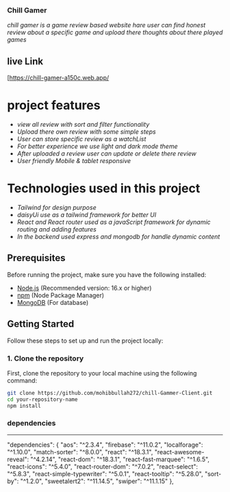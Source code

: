 ### Chill Gamer
*chill gamer is a game review based website hare user can find honest review about a specific game and upload there thoughts about there played games*
 ## live Link
 [https://chill-gamer-a150c.web.app/
# project features
+ *view all review with sort and filter functionality*
+ *Upload there own review with  some simple steps*
+ *User can store specific review as a watchList*
+ *For better experience we use light and dark mode theme*
+ *After uploaded a review user can update or delete there review*
+ *User friendly Mobile & tablet responsive*

# Technologies used in this project
+ *Tailwind for design purpose*
+ *daisyUi use as a tailwind framework for better UI*
+ *React and React router used as a javaScript framework for dynamic routing and adding features*
+ *In the backend used express and mongodb for handle dynamic content*

## Prerequisites

Before running the project, make sure you have the following installed:

- [Node.js](https://nodejs.org/) (Recommended version: 16.x or higher)
- [npm](https://www.npmjs.com/) (Node Package Manager)
- [MongoDB](https://www.mongodb.com/) (For database)

## Getting Started

Follow these steps to set up and run the project locally:

### 1. Clone the repository

First, clone the repository to your local machine using the following command:

```bash
git clone https://github.com/mohibbullah272/chill-Gammer-Client.git
cd your-repository-name
npm install

```
### dependencies 
<hr>
"dependencies": {
    "aos": "^2.3.4",
    "firebase": "^11.0.2",
    "localforage": "^1.10.0",
    "match-sorter": "^8.0.0",
    "react": "^18.3.1",
    "react-awesome-reveal": "^4.2.14",
    "react-dom": "^18.3.1",
    "react-fast-marquee": "^1.6.5",
    "react-icons": "^5.4.0",
    "react-router-dom": "^7.0.2",
    "react-select": "^5.8.3",
    "react-simple-typewriter": "^5.0.1",
    "react-tooltip": "^5.28.0",
    "sort-by": "^1.2.0",
    "sweetalert2": "^11.14.5",
    "swiper": "^11.1.15"
  },





